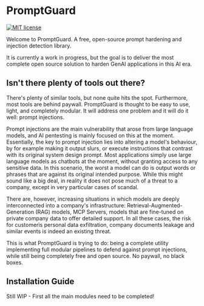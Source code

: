 # PromptGuard

[![MIT license](https://img.shields.io/badge/license-MIT-brightgreen.svg)](http://opensource.org/licenses/MIT)

Welcome to PromptGuard.
A free, open-source prompt hardening and injection detection library.

It is currently a work in progress, but the goal is to deliver the most complete open source solution to harden GenAI applications in this AI era.

## Isn't there plenty of tools out there?

There's plenty of similar tools, but none quite hits the spot. Furthermore, most tools are behind paywall.
PromptGuard is thought to be easy to use, light, and completely modular.
It will address one problem and it will do it well: prompt injections.

Prompt injections are the main vulnerability that arose from large language models, and AI pentesting is mainly focused on this at the moment.
Essentially, the key to prompt injection lies into altering a model's behaviour, by for example making it output slurs, or execute instructions that contrast with its original system design prompt.
Most applications simply use large language models as chatbots at the moment, without granting access to any sensitive data. In this scenario, the worst a model can do is output words or phrases that are against its original intended purpose.
While this might sound like a big deal, in reality it does not pose much of a threat to a company, except in very particular cases of scandal.

There are, however, increasing situations in which models are deeply interconnected into a company's infrastructure:
Retrieval-Augmented-Generation (RAG) models, MCP Servers, models that are fine-tuned on private company data to offer detailed support. In all these cases, the risk for customerìs personal data exfiltration, company documents leakage and similar events is indeed an existing threat.

This is what PromptGuard is trying to do: being a complete utility implementing full modular pipelines to defend against prompt injections, while still being completely free and open source. No paywall, no black boxes.

## Installation Guide

Still WIP - First all the main modules need to be completed!
